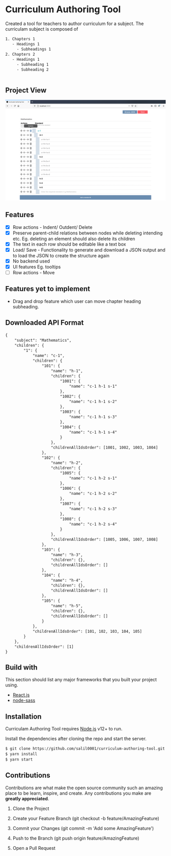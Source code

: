 # Curriculum Authoring Tool 
Created a tool for teachers to author curriculum for a subject. The curriculam subject is composed of 
```
1. Chapters 1 
   - Headings 1
     - Subheadings 1
2. Chapters 2 
   - Headings 1
     - Subheading 1
     - Subheading 2
     
```
     
## Project View

![](curriculum-view.gif)

## Features

 - [x] Row actions - Indent/ Outdent/ Delete 
 - [x] Preserve parent-child relations between nodes while deleting intending etc.
   Eg. deleting an element should also delete its children
 - [x] The text in each row should be editable like a text box
 - [x] Load/ Save - Functionality to generate and download a JSON output and
    to load the JSON to create the structure again   
 - [x] No backend used
 - [x] UI features Eg. tooltips
 - [ ] Row actions - Move

## Features yet to implement
- Drag and drop feature which user can move chapter heading subheading.

## Downloaded API Format
```
{
	"subject": "Mathematics",
	"children": {
		"1": {
			"name": "c-1",
			"children": {
				"101": {
					"name": "h-1",
					"children": {
						"1001": {
							"name": "c-1 h-1 s-1"
						},
						"1002": {
							"name": "c-1 h-1 s-2"
						},
						"1003": {
							"name": "c-1 h-1 s-3"
						},
						"1004": {
							"name": "c-1 h-1 s-4"
						}
					},
					"childrenAllIdsOrder": [1001, 1002, 1003, 1004]
				},
				"102": {
					"name": "h-2",
					"children": {
						"1005": {
							"name": "c-1 h-2 s-1"
						},
						"1006": {
							"name": "c-1 h-2 s-2"
						},
						"1007": {
							"name": "c-1 h-2 s-3"
						},
						"1008": {
							"name": "c-1 h-2 s-4"
						}
					},
					"childrenAllIdsOrder": [1005, 1006, 1007, 1008]
				},
				"103": {
					"name": "h-3",
					"children": {},
					"childrenAllIdsOrder": []
				},
				"104": {
					"name": "h-4",
					"children": {},
					"childrenAllIdsOrder": []
				},
				"105": {
					"name": "h-5",
					"children": {},
					"childrenAllIdsOrder": []
				}
			},
			"childrenAllIdsOrder": [101, 102, 103, 104, 105]
		}
	},
	"childrenAllIdsOrder": [1]
}
```

## Build with
This section should list any major frameworks that you built your project using.
- [React.js] 
- [node-sass]


## Installation

Curriculam Authoring Tool requires [Node.js](https://nodejs.org/) v12+ to run.

Install the dependencies after cloning the repo and start the server.

```sh
$ git clone https://github.com/salil0001/curriculum-authoring-tool.git
$ yarn install 
$ yarn start
```
## Contributions

Contributions are what make the open source community such an amazing place to be learn, inspire, and create. Any contributions you make are **greatly appreciated**.
  
1. Clone the Project
2. Create your Feature Branch (git checkout -b feature/AmazingFeature)
3. Commit your Changes (git commit -m 'Add some AmazingFeature')
4. Push to the Branch (git push origin feature/AmazingFeature)
5. Open a Pull Request
  
  
   [React.js]: <https://reactjs.org/>
   [node-sass]:<https://www.npmjs.com/package/node-sass/>
   [Deployment-Link]:<https://www.npmjs.com/package/>
